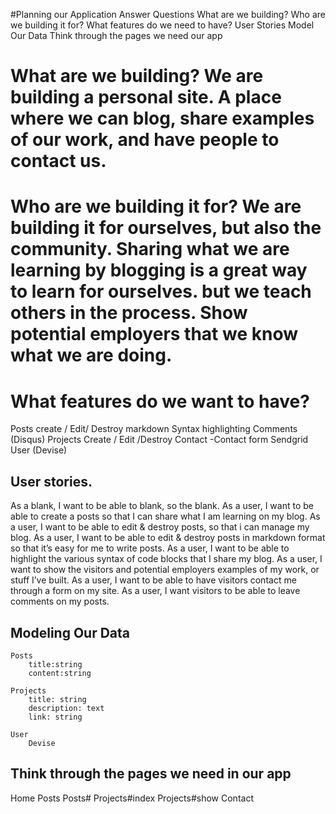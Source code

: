 #Planning our Application
Answer Questions
What are we building?
Who are we building it for?
What features do we need to have?
User Stories
Model Our Data
Think through the pages we need our app


# What are we building?  We are building a personal site.  A place where we can blog, share examples of our work, and have people to contact us.

# Who are we building it for?  We are building it for ourselves, but also the community.  Sharing what we are learning by blogging is a great way to learn for ourselves.  but we teach others in the process.  Show potential employers that we know what we are doing.
# What features do we want to have?
Posts
create / Edit/ Destroy
markdown
Syntax highlighting
Comments (Disqus)
Projects
Create / Edit /Destroy
Contact
-Contact form
Sendgrid
User (Devise)

## User stories.
As a blank, I want to be able to blank, so the blank.
As a user, I want to be able to create a posts so that I can share what I am learning on my blog.
As a user,  I want to be able to edit & destroy posts, so that i can manage my blog.
As a user, I want to be able to edit & destroy posts in markdown format so that it’s easy for me to write posts.
As a user, I want to be able to highlight the various syntax of code blocks that I share my blog.
As a user, I want to show the visitors and potential employers examples of my work, or stuff I’ve built.
As a user, I want to be able to have visitors contact me through a form on my site.
As a user, I want visitors to be able to leave comments on my posts.

## Modeling Our Data
	Posts
		title:string
		content:string

	Projects
		title: string
		description: text
		link: string

	User
		Devise

## Think through the pages we need in our app
Home
Posts
Posts#
Projects#index
Projects#show
Contact